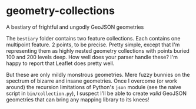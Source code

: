 # geometry-collections
A bestiary of frightful and ungodly GeoJSON geometries

The `bestiary` folder contains two feature collections. Each contains one
multipoint feature. 2 points, to be precise. Pretty simple, except that I'm
representing them as highly nested geometry collections with points buried 100
and 200 levels deep. How well does your parser handle these? I'm happy to
report that Leaflet does pretty well.

But these are only mildly monstrous geometries. Mere fuzzy bunnies on the 
spectrum of bizarre and insane geometries. Once I overcome (or work around) the
recursion limitations of Python's `json` module (see the naive script in
`bin/collection.py`), I suspect I'll be able to create *valid* GeoJSON
geometries that can bring any mapping library to its knees!
